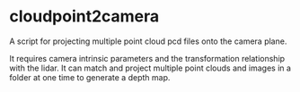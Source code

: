 # cloudpoint2camera
A script for projecting multiple point cloud pcd files onto the camera plane.

It requires camera intrinsic parameters and the transformation relationship with the lidar. It can match and project multiple point clouds and images in a folder at one time to generate a depth map.
